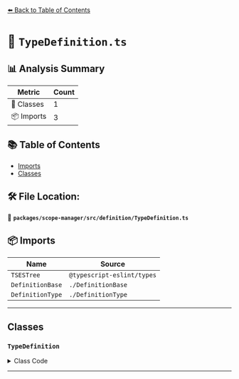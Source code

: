 [⬅️ Back to Table of Contents](../../../../index.md)

# 📄 `TypeDefinition.ts`

## 📊 Analysis Summary

| Metric | Count |
|--------|-------|
| 🧱 Classes | 1 |
| 📦 Imports | 3 |

## 📚 Table of Contents

- [Imports](#imports)
- [Classes](#classes)

## 🛠️ File Location:
📂 **`packages/scope-manager/src/definition/TypeDefinition.ts`**

## 📦 Imports

| Name | Source |
|------|--------|
| `TSESTree` | `@typescript-eslint/types` |
| `DefinitionBase` | `./DefinitionBase` |
| `DefinitionType` | `./DefinitionType` |


---

## Classes

### `TypeDefinition`

<details><summary>Class Code</summary>

```ts
export class TypeDefinition extends DefinitionBase<
  DefinitionType.Type,
  | TSESTree.TSInterfaceDeclaration
  | TSESTree.TSMappedType
  | TSESTree.TSTypeAliasDeclaration
  | TSESTree.TSTypeParameter,
  null,
  TSESTree.Identifier
> {
  public readonly isTypeDefinition = true;
  public readonly isVariableDefinition = false;

  constructor(name: TSESTree.Identifier, node: TypeDefinition['node']) {
    super(DefinitionType.Type, name, node, null);
  }
}
```
</details>


---